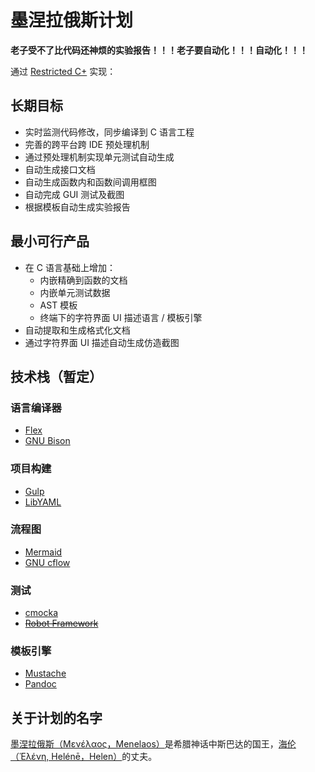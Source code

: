 # 墨涅拉俄斯计划

 **老子受不了比代码还神烦的实验报告！！！老子要自动化！！！自动化！！！**

通过 [Restricted C+](https://github.com/Project-Menelaos/Restricted-C-plus-spec) 实现：

## 长期目标

 * 实时监测代码修改，同步编译到 C 语言工程
 * 完善的跨平台跨 IDE 预处理机制
 * 通过预处理机制实现单元测试自动生成
 * 自动生成接口文档
 * 自动生成函数内和函数间调用框图
 * 自动完成 GUI 测试及截图 
 * 根据模板自动生成实验报告

## 最小可行产品

 * 在 C 语言基础上增加：
   * 内嵌精确到函数的文档
   * 内嵌单元测试数据
   * AST 模板
   * 终端下的字符界面 UI 描述语言 / 模板引擎
 * 自动提取和生成格式化文档
 * 通过字符界面 UI 描述自动生成仿造截图
 
## 技术栈（暂定）

### 语言编译器
 * [Flex](https://www.gnu.org/software/flex/)
 * [GNU Bison](https://www.gnu.org/software/bison/)

### 项目构建
 * [Gulp](http://gulpjs.com/)
 * [LibYAML](http://pyyaml.org/wiki/LibYAML)
 
### 流程图
 * [Mermaid](https://knsv.github.io/mermaid/index.html)
 * [GNU cflow](https://www.gnu.org/software/cflow/)

### 测试
 * [cmocka](https://cmocka.org/)
 * ~~[Robot Framework](http://robotframework.org/)~~

### 模板引擎
 * [Mustache](https://mustache.github.io)
 * [Pandoc](http://pandoc.org/)

## 关于计划的名字

[墨涅拉俄斯（Μενέλαος，Menelaos）](https://zh.wikipedia.org/wiki/%E5%A2%A8%E6%B6%85%E6%8B%89%E4%BF%84%E6%96%AF)是希腊神话中斯巴达的国王，[海伦（Ἑλένη, Helénē，Helen）](https://zh.wikipedia.org/wiki/%E6%B5%B7%E4%BC%A6_%28%E7%A5%9E%E8%AF%9D%29)的丈夫。
